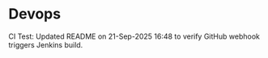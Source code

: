 # Devops

CI Test: Updated README on 21-Sep-2025 16:48 to verify GitHub webhook triggers Jenkins build.
